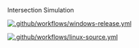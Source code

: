 Intersection Simulation

[![.github/workflows/windows-release.yml](https://github.com/Tjakka5/IntersectionSimulation/actions/workflows/windows-release.yml/badge.svg?branch=master&event=push)](https://github.com/Tjakka5/IntersectionSimulation/actions/workflows/windows-release.yml)

[![.github/workflows/linux-source.yml](https://github.com/Tjakka5/IntersectionSimulation/actions/workflows/linux-source.yml/badge.svg?branch=master&event=push)](https://github.com/Tjakka5/IntersectionSimulation/actions/workflows/linux-source.yml)